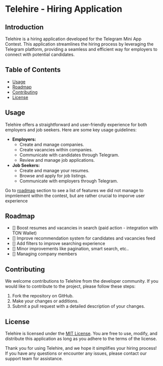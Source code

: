 # Telehire - Hiring Application

## Introduction

Telehire is a hiring application developed for the Telegram Mini App Contest. This application streamlines the hiring process by leveraging the Telegram platform, providing a seamless and efficient way for employers to connect with potential candidates.

## Table of Contents

- [Usage](#usage)
- [Roadmap](#roadmap)
- [Contributing](#contributing)
- [License](#license)

## Usage

Telehire offers a straightforward and user-friendly experience for both employers and job seekers. Here are some key usage guidelines:

- **Employers:**
  - Create and manage companies.
  - Create vacancies within companies.
  - Communicate with candidates through Telegram.
  - Review and manage job applications.
- **Job Seekers:**
  - Create and manage your resumes.
  - Browse and apply for job listings.
  - Communicate with employers through Telegram.

Go to [roadmap](#roadmap) section to see a list of features we did not manage to impmlement within the contest, but are rather crucial to imporve user experience

## Roadmap

- [] Boost resumes and vacancies in search (paid action - integration with TON Wallet)
- [] Improve recommendation system for candidates and vacancies feed
- [] Add filters to improve searching experience
- [] Minor improvements like pagination, smart search, etc..
- [] Managing company members

## Contributing

We welcome contributions to Telehire from the developer community. If you would like to contribute to the project, please follow these steps:

1. Fork the repository on GitHub.
2. Make your changes or additions.
3. Submit a pull request with a detailed description of your changes.

## License

Telehire is licensed under the [MIT License](LICENSE). You are free to use, modify, and distribute this application as long as you adhere to the terms of the license.

Thank you for using Telehire, and we hope it simplifies your hiring process! If you have any questions or encounter any issues, please contact our support team for assistance.
